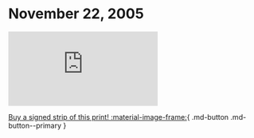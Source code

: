 # November 22, 2005

![](https://www.achewood.com/comic.php?date=11222005)

[Buy a signed strip of this print! :material-image-frame:](https://achewood-holiday-pop-up.myshopify.com/products/strip#11222005){ .md-button .md-button--primary }
